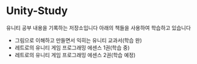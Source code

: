 # Unity-Study
유니티 공부 내용을 기록하는 저장소입니다 아래의 책들을 사용하여 학습하고 있습니다

- 그림으로 이해하고 만들면서 익히는 유니티 교과서(학습 완)
- 레트로의 유니티 게임 프로그래밍 에센스 1권(학습 중)
- 레트로의 유니티 게임 프로그래밍 에센스 2권(학습 예정)
